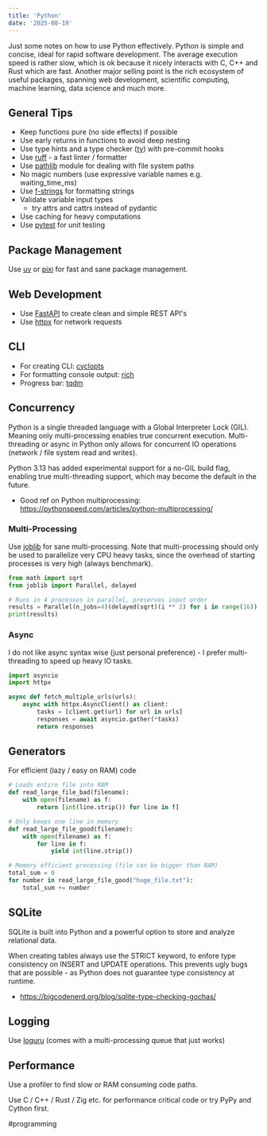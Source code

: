 ```yaml
---
title: 'Python'
date: '2025-08-19'
---
```

Just some notes on how to use Python effectively. Python is simple and concise, ideal for rapid software development. The average execution speed is rather slow, which is ok because it nicely interacts with C, C++ and Rust which are fast. Another major selling point is the rich ecosystem of useful packages, spanning web development, scientific computing, machine learning, data science and much more.

## General Tips

- Keep functions pure (no side effects) if possible
- Use early returns in functions to avoid deep nesting
- Use type hints and a type checker ([ty](https://github.com/astral-sh/ty)) with pre-commit hooks
- Use [ruff](https://github.com/astral-sh/ruff) - a fast linter / formatter
- Use [pathlib](https://docs.python.org/3/library/pathlib.html) module for dealing with file system paths
- No magic numbers (use expressive variable names e.g. waiting_time_ms)
- Use [f-strings](https://docs.python.org/3/tutorial/inputoutput.html#formatted-string-literals) for formatting strings
- Validate variable input types
  - try attrs and cattrs instead of pydantic
- Use caching for heavy computations
- Use [pytest](https://docs.pytest.org/en/stable/) for unit testing

## Package Management

Use [uv](https://github.com/astral-sh/uv) or [pixi](https://pixi.sh/latest/python/tutorial/) for fast and sane package management.

## Web Development

- Use [FastAPI](https://fastapi.tiangolo.com/) to create clean and simple REST API's
- Use [httpx](https://github.com/encode/httpx/) for network requests

## CLI

- For creating CLI: [cyclopts](https://github.com/BrianPugh/cyclopts)
- For formatting console output: [rich](https://github.com/Textualize/rich)
- Progress bar: [tqdm](https://github.com/tqdm/tqdm)

## Concurrency

Python is a single threaded language with a Global Interpreter Lock (GIL). Meaning only multi-processing enables true concurrent execution. Multi-threading or async in Python only allows for concurrent IO operations (network / file system read and writes).

Python 3.13 has added experimental support for a no-GIL build flag, enabling true multi-threading support, which may become the default in the future.

- Good ref on Python multiprocessing: <https://pythonspeed.com/articles/python-multiprocessing/>

### Multi-Processing

Use [joblib](https://joblib.readthedocs.io/en/stable/index.html) for sane multi-processing. Note that multi-processing should only be used to parallelize very CPU heavy tasks, since the overhead of starting processes is very high (always benchmark).

```python
from math import sqrt
from joblib import Parallel, delayed

# Runs in 4 processes in parallel, preserves input order
results = Parallel(n_jobs=4)(delayed(sqrt)(i ** 2) for i in range(16))
print(results)
```

### Async

I do not like async syntax wise (just personal preference) - I prefer multi-threading to speed up heavy IO tasks.

```python
import asyncio
import httpx

async def fetch_multiple_urls(urls):
    async with httpx.AsyncClient() as client:
        tasks = [client.get(url) for url in urls]
        responses = await asyncio.gather(*tasks)
        return responses
```

## Generators

For efficient (lazy / easy on RAM) code

```python
# Loads entire file into RAM
def read_large_file_bad(filename):
    with open(filename) as f:
        return [int(line.strip()) for line in f]

# Only keeps one line in memory
def read_large_file_good(filename):
    with open(filename) as f:
        for line in f:
            yield int(line.strip())

# Memory efficient processing (file can be bigger than RAM)
total_sum = 0
for number in read_large_file_good("huge_file.txt"):
    total_sum += number
```

## SQLite

SQLite is built into Python and a powerful option to store and analyze relational data.

When creating tables always use the STRICT keyword, to enfore type consistency on INSERT and UPDATE operations. This prevents ugly bugs that are possible - as Python does not guarantee type consistency at runtime.

- <https://bigcodenerd.org/blog/sqlite-type-checking-gochas/>

## Logging

Use [loguru](https://github.com/Delgan/loguru) (comes with a multi-processing queue that just works)

## Performance

Use a profiler to find slow or RAM consuming code paths.

Use C / C++ / Rust / Zig etc. for performance critical code or try PyPy and Cython first.

#programming
